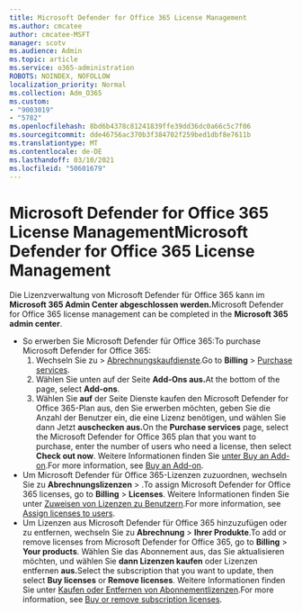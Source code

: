 ```yaml
---
title: Microsoft Defender for Office 365 License Management
ms.author: cmcatee
author: cmcatee-MSFT
manager: scotv
ms.audience: Admin
ms.topic: article
ms.service: o365-administration
ROBOTS: NOINDEX, NOFOLLOW
localization_priority: Normal
ms.collection: Adm_O365
ms.custom:
- "9003019"
- "5782"
ms.openlocfilehash: 8bd6b4378c81241839ffe39dd36dc0a66c5c7f06
ms.sourcegitcommit: dde46756ac370b3f384702f259bed1dbf8e7611b
ms.translationtype: MT
ms.contentlocale: de-DE
ms.lasthandoff: 03/10/2021
ms.locfileid: "50601679"
---
```

# <a name="microsoft-defender-for-office-365-license-management"></a><span data-ttu-id="1b038-102">Microsoft Defender for Office 365 License Management</span><span class="sxs-lookup"><span data-stu-id="1b038-102">Microsoft Defender for Office 365 License Management</span></span>

<span data-ttu-id="1b038-103">Die Lizenzverwaltung von Microsoft Defender für Office 365 kann im **Microsoft 365 Admin Center abgeschlossen werden.**</span><span class="sxs-lookup"><span data-stu-id="1b038-103">Microsoft Defender for Office 365 license management can be completed in the  **Microsoft 365 admin center**.</span></span>

- <span data-ttu-id="1b038-104">So erwerben Sie Microsoft Defender für Office 365:</span><span class="sxs-lookup"><span data-stu-id="1b038-104">To purchase Microsoft Defender for Office 365:</span></span>
    1. <span data-ttu-id="1b038-105">Wechseln Sie zu  >  [Abrechnungskaufdienste](https://go.microsoft.com/fwlink/p/?linkid=868433).</span><span class="sxs-lookup"><span data-stu-id="1b038-105">Go to **Billing** > [Purchase services](https://go.microsoft.com/fwlink/p/?linkid=868433).</span></span>
    2. <span data-ttu-id="1b038-106">Wählen Sie unten auf der Seite **Add-Ons aus.**</span><span class="sxs-lookup"><span data-stu-id="1b038-106">At the bottom of the page, select **Add-ons**.</span></span>
    3. <span data-ttu-id="1b038-107">Wählen Sie **auf** der Seite Dienste kaufen den Microsoft Defender for Office 365-Plan aus, den Sie erwerben möchten, geben Sie die Anzahl der Benutzer ein, die eine Lizenz benötigen, und wählen Sie dann Jetzt **auschecken aus.**</span><span class="sxs-lookup"><span data-stu-id="1b038-107">On the **Purchase services** page, select the Microsoft Defender for Office 365 plan that you want to purchase, enter the number of users who need a license, then select **Check out now**.</span></span> <span data-ttu-id="1b038-108">Weitere Informationen finden Sie [unter Buy an Add-on](https://docs.microsoft.com/microsoft-365/commerce/buy-or-edit-an-add-on).</span><span class="sxs-lookup"><span data-stu-id="1b038-108">For more information, see [Buy an Add-on](https://docs.microsoft.com/microsoft-365/commerce/buy-or-edit-an-add-on).</span></span>
- <span data-ttu-id="1b038-109">Um Microsoft Defender für Office 365-Lizenzen zuzuordnen, wechseln Sie zu **Abrechnungslizenzen**  >  .</span><span class="sxs-lookup"><span data-stu-id="1b038-109">To assign Microsoft Defender for Office 365 licenses, go to **Billing** > **Licenses**.</span></span> <span data-ttu-id="1b038-110">Weitere Informationen finden Sie unter [Zuweisen von Lizenzen zu Benutzern](https://docs.microsoft.com/microsoft-365/admin/manage/assign-licenses-to-users).</span><span class="sxs-lookup"><span data-stu-id="1b038-110">For more information, see [Assign licenses to users](https://docs.microsoft.com/microsoft-365/admin/manage/assign-licenses-to-users).</span></span>
- <span data-ttu-id="1b038-111">Um Lizenzen aus Microsoft Defender für Office 365 hinzuzufügen oder zu entfernen, wechseln Sie zu **Abrechnung**  >  **Ihrer Produkte**.</span><span class="sxs-lookup"><span data-stu-id="1b038-111">To add or remove licenses from Microsoft Defender for Office 365, go to **Billing** > **Your products**.</span></span> <span data-ttu-id="1b038-112">Wählen Sie das Abonnement aus, das Sie aktualisieren möchten, und wählen Sie **dann Lizenzen kaufen** oder Lizenzen entfernen **aus.**</span><span class="sxs-lookup"><span data-stu-id="1b038-112">Select the subscription that you want to update, then select **Buy licenses** or **Remove licenses**.</span></span> <span data-ttu-id="1b038-113">Weitere Informationen finden Sie unter [Kaufen oder Entfernen von Abonnementlizenzen](https://docs.microsoft.com/microsoft-365/commerce/licenses/buy-licenses).</span><span class="sxs-lookup"><span data-stu-id="1b038-113">For more information, see [Buy or remove subscription licenses](https://docs.microsoft.com/microsoft-365/commerce/licenses/buy-licenses).</span></span>
